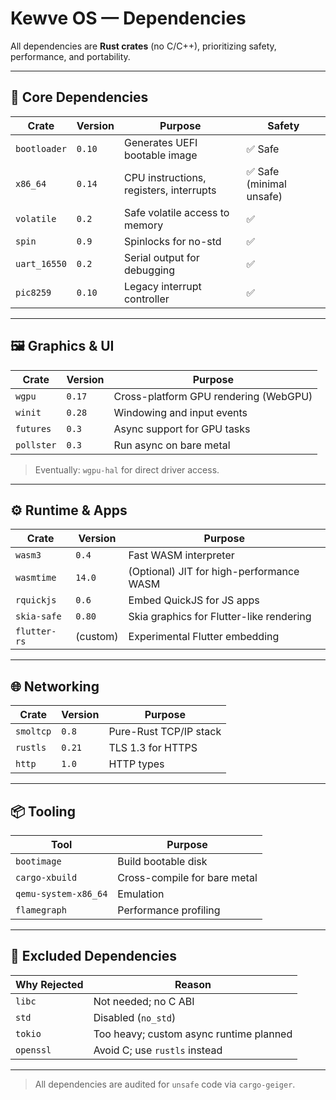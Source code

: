 # Kewve OS — Dependencies

All dependencies are **Rust crates** (no C/C++), prioritizing safety, performance, and portability.

---

## 🔧 Core Dependencies

| Crate | Version | Purpose | Safety |
|------|--------|--------|--------|
| `bootloader` | `0.10` | Generates UEFI bootable image | ✅ Safe |
| `x86_64` | `0.14` | CPU instructions, registers, interrupts | ✅ Safe (minimal unsafe) |
| `volatile` | `0.2` | Safe volatile access to memory | ✅ |
| `spin` | `0.9` | Spinlocks for no-std | ✅ |
| `uart_16550` | `0.2` | Serial output for debugging | ✅ |
| `pic8259` | `0.10` | Legacy interrupt controller | ✅ |

---

## 🖼️ Graphics & UI

| Crate | Version | Purpose |
|------|--------|--------|
| `wgpu` | `0.17` | Cross-platform GPU rendering (WebGPU) |
| `winit` | `0.28` | Windowing and input events |
| `futures` | `0.3` | Async support for GPU tasks |
| `pollster` | `0.3` | Run async on bare metal |

> Eventually: `wgpu-hal` for direct driver access.

---

## ⚙️ Runtime & Apps

| Crate | Version | Purpose |
|------|--------|--------|
| `wasm3` | `0.4` | Fast WASM interpreter |
| `wasmtime` | `14.0` | (Optional) JIT for high-performance WASM |
| `rquickjs` | `0.6` | Embed QuickJS for JS apps |
| `skia-safe` | `0.80` | Skia graphics for Flutter-like rendering |
| `flutter-rs` | (custom) | Experimental Flutter embedding |

---

## 🌐 Networking

| Crate | Version | Purpose |
|------|--------|--------|
| `smoltcp` | `0.8` | Pure-Rust TCP/IP stack |
| `rustls` | `0.21` | TLS 1.3 for HTTPS |
| `http` | `1.0` | HTTP types |

---

## 📦 Tooling

| Tool | Purpose |
|------|--------|
| `bootimage` | Build bootable disk |
| `cargo-xbuild` | Cross-compile for bare metal |
| `qemu-system-x86_64` | Emulation |
| `flamegraph` | Performance profiling |

---

## 🚫 Excluded Dependencies

| Why Rejected | Reason |
|------------|--------|
| `libc` | Not needed; no C ABI |
| `std` | Disabled (`no_std`) |
| `tokio` | Too heavy; custom async runtime planned |
| `openssl` | Avoid C; use `rustls` instead |

---

> All dependencies are audited for `unsafe` code via `cargo-geiger`.